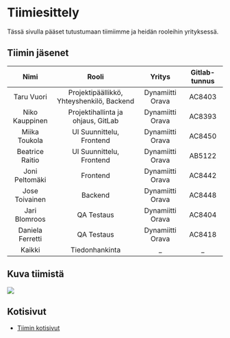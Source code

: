 # Tiimiesittely

Tässä sivulla pääset tutustumaan tiimiimme ja heidän rooleihin yrityksessä.

## Tiimin jäsenet

| Nimi | Rooli | Yritys | Gitlab-tunnus |
|:-:|:-:|:-:|:-:|
| Taru Vuori | Projektipäällikkö, Yhteyshenkilö, Backend | Dynamiitti Orava | AC8403 | 
| Niko Kauppinen | Projektihallinta ja ohjaus, GitLab | Dynamiitti Orava | AC8393 |
| Miika Toukola | UI Suunnittelu, Frontend | Dynamiitti Orava | AC8450 | 
| Beatrice Raitio | UI Suunnittelu, Frontend | Dynamiitti Orava | AB5122 | 
| Joni Peltomäki | Frontend | Dynamiitti Orava | AC8442 | 
| Jose Toivainen | Backend | Dynamiitti Orava | AC8448 | 
| Jari Blomroos | QA Testaus | Dynamiitti Orava | AC8404 | 
| Daniela Ferretti | QA Testaus | Dynamiitti Orava | AC8418 | 
| Kaikki | Tiedonhankinta | _ | _ |



## Kuva tiimistä


![](https://gitlab.labranet.jamk.fi/fi-a2022-ttc2070/ht1-AC8393-/core/-/raw/master/assets/tiimikuva.png?inline=false)


## Kotisivut

* [Tiimin kotisivut]()

